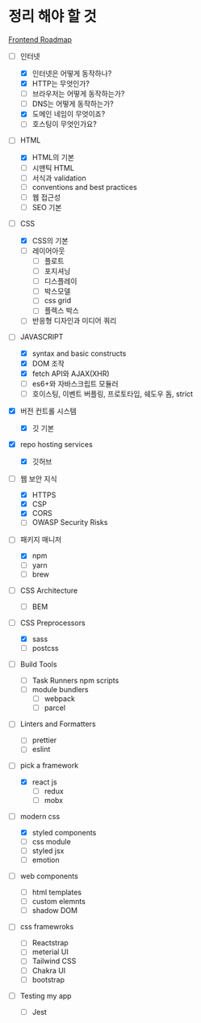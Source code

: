 # 정리 해야 할 것

[Frontend Roadmap](https://github.com/kamranahmedse/developer-roadmap)

- [ ] 인터넷

  - [x] 인터넷은 어떻게 동작하나?
  - [x] HTTP는 무엇인가?
  - [ ] 브라우저는 어떻게 동작하는가?
  - [ ] DNS는 어떻게 동작하는가?
  - [x] 도메인 네임이 무엇이죠?
  - [ ] 호스팅이 무엇인가요?

- [ ] HTML

  - [x] HTML의 기본
  - [ ] 시맨틱 HTML
  - [ ] 서식과 validation
  - [ ] conventions and best practices
  - [ ] 웹 접근성
  - [ ] SEO 기본

- [ ] CSS

  - [x] CSS의 기본
  - [ ] 레이어아웃
    - [ ] 플로트
    - [ ] 포지셔닝
    - [ ] 디스플레이
    - [ ] 박스모델
    - [ ] css grid
    - [ ] 플렉스 박스
  - [ ] 반응형 디자인과 미디어 쿼리

- [ ] JAVASCRIPT

  - [x] syntax and basic constructs
  - [x] DOM 조작
  - [x] fetch API와 AJAX(XHR)
  - [ ] es6+와 자바스크립트 모듈러
  - [ ] 호이스팅, 이벤트 버플링, 프로토타입, 쉐도우 돔, strict

- [x] 버전 컨트롤 시스템

  - [x] 깃 기본

- [x] repo hosting services

  - [x] 깃허브

- [ ] 웹 보안 지식

  - [x] HTTPS
  - [x] CSP
  - [x] CORS
  - [ ] OWASP Security Risks

- [ ] 패키지 매니저

  - [x] npm
  - [ ] yarn
  - [ ] brew

- [ ] CSS Architecture

  - [ ] BEM

- [ ] CSS Preprocessors

  - [x] sass
  - [ ] postcss

- [ ] Build Tools

  - [ ] Task Runners npm scripts
  - [ ] module bundlers
    - [ ] webpack
    - [ ] parcel

- [ ] Linters and Formatters

  - [ ] prettier
  - [ ] eslint

- [ ] pick a framework

  - [x] react js
    - [ ] redux
    - [ ] mobx

- [ ] modern css

  - [x] styled components
  - [ ] css module
  - [ ] styled jsx
  - [ ] emotion

- [ ] web components

  - [ ] html templates
  - [ ] custom elemnts
  - [ ] shadow DOM

- [ ] css framewroks

  - [ ] Reactstrap
  - [ ] meterial UI
  - [ ] Tailwind CSS
  - [ ] Chakra UI
  - [ ] bootstrap

- [ ] Testing my app
  - [ ] Jest
